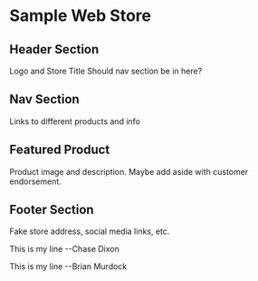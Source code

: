 # Sample Web Store
## Header Section
Logo and Store Title
Should nav section be in here?
## Nav Section
Links to different products and info
## Featured Product
Product image and description. Maybe add aside with customer endorsement.
## Footer Section
Fake store address, social media links, etc.

This is my line --Chase Dixon

This is my line --Brian Murdock

